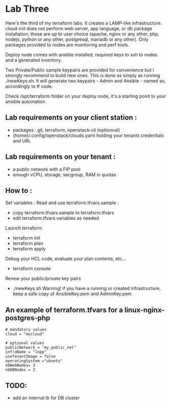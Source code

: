 # Lab Three
Here's the third of my terraform labs. It creates a LAMP-like infrastructure. cloud-init does not perform web server, app language, or db package installation; those are up to user choice (apache, nginx or any other, php, nodejs, python or any other, postgresql, mariadb or any other). Only packages provided to nodes are monitoring and perf tools.

Deploy node comes with ansible installed, required keys to ssh to nodes and a generated inventory.

Two Private/Public sample keypairs are provided for convenience but I strongly recommend to build new ones. This is done as simply as running ./newKeys.sh. It will generate two keypairs - Admin and Ansible - named so, accordingly to tf code.

Check /opt/terraform folder on your deploy node, it's a starting point to your ansible automation.

## Lab requirements on your client station :
 - packages : git, terraform, openstack-cli (optionnal)
 - {home}/.config/openstack/clouds.yaml holding your tenants credentials and URL

## Lab requirements on your tenant :
 - a public network with a FIP pool
 - enough vCPU, storage, secgroup, RAM in quotas

## How to :
Set variables : Read and use terraform.tfvars.sample :
 - copy terraform.tfvars.sample to terraform.tfvars
 - edit terraform.tfvars variables as needed

Launch terraform
 - terraform init
 - terraform plan
 - terraform apply

Debug your HCL code, evaluate your plan contents, etc...
 - terraform console

Renew your public/private key pairs
 - ./newKeys.sh Warning! if you have a running or created infrastructure, keep a safe copy of AnsibleKey.pem and AdminKey.pem

## An example of terraform.tfvars for a linux-nginx-postgres-php
```
# mandatory values
cloud = "mycloud"

# optional values
publicNetwork = "my_public_net"
infraName = "lnpp"
useTenantImage = false
operatingSystem ="ubuntu"
nbWebNodes= 3
nbDBNodes = 2
```
## TODO:
 - add an internal lb for DB cluster
